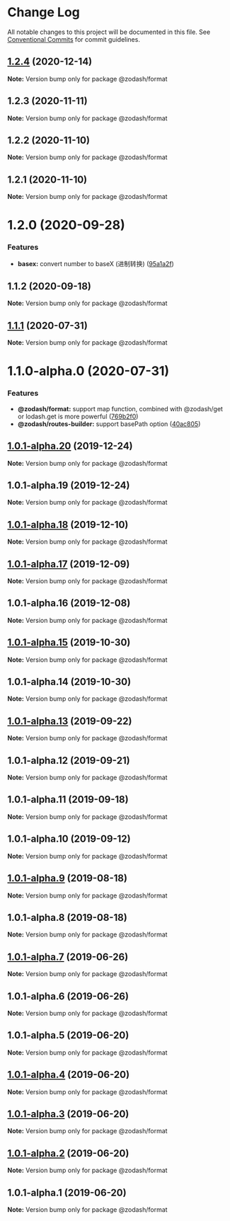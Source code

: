 # Change Log

All notable changes to this project will be documented in this file.
See [Conventional Commits](https://conventionalcommits.org) for commit guidelines.

## [1.2.4](https://github.com/zcorky/zodash/compare/@zodash/format@1.2.3...@zodash/format@1.2.4) (2020-12-14)

**Note:** Version bump only for package @zodash/format





## 1.2.3 (2020-11-11)

**Note:** Version bump only for package @zodash/format





## 1.2.2 (2020-11-10)

**Note:** Version bump only for package @zodash/format





## 1.2.1 (2020-11-10)

**Note:** Version bump only for package @zodash/format





# 1.2.0 (2020-09-28)


### Features

* **basex:** convert number to baseX (进制转换) ([95a1a2f](https://github.com/zcorky/zodash/commit/95a1a2f361d73de5caa3b8e297c1643e97e40983))





## 1.1.2 (2020-09-18)

**Note:** Version bump only for package @zodash/format





## [1.1.1](https://github.com/zcorky/zodash/compare/@zodash/format@1.1.0-alpha.0...@zodash/format@1.1.1) (2020-07-31)

**Note:** Version bump only for package @zodash/format





# 1.1.0-alpha.0 (2020-07-31)


### Features

* **@zodash/format:** support map function, combined with @zodash/get or lodash.get is more powerful ([769b2f0](https://github.com/zcorky/zodash/commit/769b2f02e3a4b9c4e7287a901a9bcfd481f5581d))
* **@zodash/routes-builder:** support basePath option ([40ac805](https://github.com/zcorky/zodash/commit/40ac805755cf64682df91f8693cd252d95661d04))





## [1.0.1-alpha.20](https://github.com/zcorky/zodash/compare/@zodash/format@1.0.1-alpha.19...@zodash/format@1.0.1-alpha.20) (2019-12-24)

**Note:** Version bump only for package @zodash/format





## 1.0.1-alpha.19 (2019-12-24)

**Note:** Version bump only for package @zodash/format





## [1.0.1-alpha.18](https://github.com/zcorky/zodash/compare/@zodash/format@1.0.1-alpha.17...@zodash/format@1.0.1-alpha.18) (2019-12-10)

**Note:** Version bump only for package @zodash/format





## [1.0.1-alpha.17](https://github.com/zcorky/zodash/compare/@zodash/format@1.0.1-alpha.16...@zodash/format@1.0.1-alpha.17) (2019-12-09)

**Note:** Version bump only for package @zodash/format





## 1.0.1-alpha.16 (2019-12-08)

**Note:** Version bump only for package @zodash/format





## [1.0.1-alpha.15](https://github.com/zcorky/zodash/compare/@zodash/format@1.0.1-alpha.14...@zodash/format@1.0.1-alpha.15) (2019-10-30)

**Note:** Version bump only for package @zodash/format





## 1.0.1-alpha.14 (2019-10-30)

**Note:** Version bump only for package @zodash/format





## [1.0.1-alpha.13](https://github.com/zcorky/zodash/compare/@zodash/format@1.0.1-alpha.12...@zodash/format@1.0.1-alpha.13) (2019-09-22)

**Note:** Version bump only for package @zodash/format





## 1.0.1-alpha.12 (2019-09-21)

**Note:** Version bump only for package @zodash/format





## 1.0.1-alpha.11 (2019-09-18)

**Note:** Version bump only for package @zodash/format





## 1.0.1-alpha.10 (2019-09-12)

**Note:** Version bump only for package @zodash/format





## [1.0.1-alpha.9](https://github.com/zcorky/zodash/compare/@zodash/format@1.0.1-alpha.8...@zodash/format@1.0.1-alpha.9) (2019-08-18)

**Note:** Version bump only for package @zodash/format





## 1.0.1-alpha.8 (2019-08-18)

**Note:** Version bump only for package @zodash/format





## [1.0.1-alpha.7](https://github.com/zcorky/zodash/compare/@zodash/format@1.0.1-alpha.6...@zodash/format@1.0.1-alpha.7) (2019-06-26)

**Note:** Version bump only for package @zodash/format





## 1.0.1-alpha.6 (2019-06-26)

**Note:** Version bump only for package @zodash/format





## 1.0.1-alpha.5 (2019-06-20)

**Note:** Version bump only for package @zodash/format





## [1.0.1-alpha.4](https://github.com/zcorky/zodash/compare/@zodash/format@1.0.1-alpha.3...@zodash/format@1.0.1-alpha.4) (2019-06-20)

**Note:** Version bump only for package @zodash/format





## [1.0.1-alpha.3](https://github.com/zcorky/zodash/compare/@zodash/format@1.0.1-alpha.2...@zodash/format@1.0.1-alpha.3) (2019-06-20)

**Note:** Version bump only for package @zodash/format





## [1.0.1-alpha.2](https://github.com/zcorky/zodash/compare/@zodash/format@1.0.1-alpha.1...@zodash/format@1.0.1-alpha.2) (2019-06-20)

**Note:** Version bump only for package @zodash/format





## 1.0.1-alpha.1 (2019-06-20)

**Note:** Version bump only for package @zodash/format
